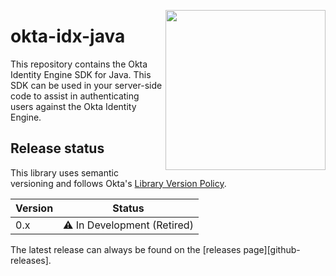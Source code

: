 [<img src="https://aws1.discourse-cdn.com/standard14/uploads/oktadev/original/1X/0c6402653dfb70edc661d4976a43a46f33e5e919.png" align="right" width="256px"/>](https://devforum.okta.com/)

# okta-idx-java

This repository contains the Okta Identity Engine SDK for Java. This SDK can be used in your server-side code to assist in authenticating users against the Okta Identity Engine.

## Release status

This library uses semantic versioning and follows Okta's [Library Version Policy][okta-library-versioning].

| Version | Status                             |
| ------- | ---------------------------------- |
| 0.x     | :warning: In Development (Retired) |

The latest release can always be found on the [releases page][github-releases].

[okta-library-versioning]: https://developer.okta.com/code/library-versions/
[github-issues]: https://github.com/okta/okta-idx-java/issues
